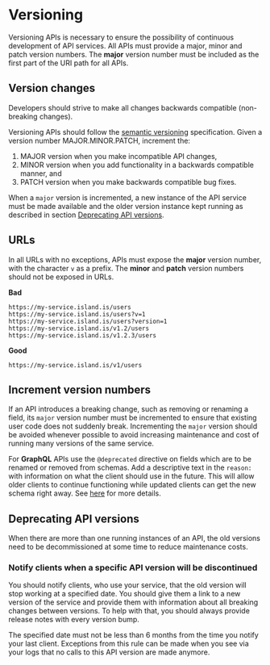 # Versioning

Versioning APIs is necessary to ensure the possibility of continuous development of API services. All APIs must provide a major, minor and patch version numbers. The **major** version number must be included as the first part of the URI path for all APIs.

## Version changes

Developers should strive to make all changes backwards compatible (non-breaking changes).

Versioning APIs should follow the [semantic versioning](https://semver.org/) specification. Given a version number MAJOR.MINOR.PATCH, increment the:

1. MAJOR version when you make incompatible API changes,
2. MINOR version when you add functionality in a backwards compatible manner, and
3. PATCH version when you make backwards compatible bug fixes.

When a `major` version is incremented, a new instance of the API service must be
made available and the older version instance kept running as described in section
[Deprecating API versions](#deprecating-api-versions).

## URLs

In all URLs with no exceptions, APIs must expose the **major** version number, with the character `v` as a prefix. The **minor** and **patch** version numbers should not be exposed in URLs.

**Bad**

```text
https://my-service.island.is/users
https://my-service.island.is/users?v=1
https://my-service.island.is/users?version=1
https://my-service.island.is/v1.2/users
https://my-service.island.is/v1.2.3/users
```

**Good**

```text
https://my-service.island.is/v1/users
```

## Increment version numbers

If an API introduces a breaking change, such as removing or renaming a field, its `major` version number must be incremented to ensure that existing user code does not suddenly break. Incrementing the `major` version should be avoided whenever possible to avoid increasing maintenance and cost of running many versions of the same service.

For **GraphQL** APIs use the `@deprecated` directive on fields which are to be renamed or removed from schemas. Add a descriptive text in the `reason:` with information on what the client should use in the future. This will allow older clients to continue functioning while updated clients can get the new schema right away. See [here](https://www.netlify.com/blog/2020/01/21/advice-from-a-graphql-expert/#designing-a-schema-that-is-easy-to-evolve) for more details.

## Deprecating API versions

When there are more than one running instances of an API, the old versions need to be decommissioned at some time to reduce maintenance costs.

### Notify clients when a specific API version will be discontinued

You should notify clients, who use your service, that the old version will stop working at a specified date. You should give them a link to a new version of the service and provide them with information about all breaking changes between versions. To help with that, you should always provide release notes with every version bump.

The specified date must not be less than 6 months from the time you notify your last client. Exceptions from this rule can be made when you see via your logs that no calls to this API version are made anymore.
